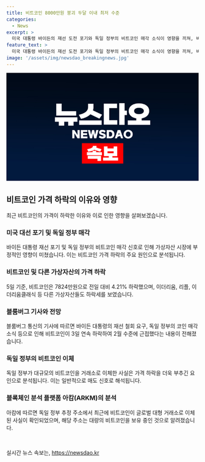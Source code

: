 ```yaml
---
title: 비트코인 8000만원 붕괴 두달 이내 최저 수준
categories:
  - News
excerpt: >
  미국 대통령 바이든의 재선 도전 포기와 독일 정부의 비트코인 매각 소식이 영향을 끼쳐, 비트코인은 8000만원 아래로 급락했다. 미국 대선 이슈와 독일 정부의 액면가치 1040억원에 해당하는 비트코인 이체가 비트코인 가격 하락을 촉발했다. 이에 대응하는 시나리오를 구상하는 투자자들의 불안함이 고조되고 있다.특히, 바이든의 재선 포기로 발생할 수 있는 시나리오에 대한 이야기가 주목받고 있다.
feature_text: >
  미국 대통령 바이든의 재선 도전 포기와 독일 정부의 비트코인 매각 소식이 영향을 끼쳐, 비트코인은 8000만원 아래로 급락했다. 미국 대선 이슈와 독일 정부의 액면가치 1040억원에 해당하는 비트코인 이체가 비트코인 가격 하락을 촉발했다. 이에 대응하는 시나리오를 구상하는 투자자들의 불안함이 고조되고 있다.특히, 바이든의 재선 포기로 발생할 수 있는 시나리오에 대한 이야기가 주목받고 있다.
image: '/assets/img/newsdao_breakingnews.jpg'
---
```


<p><img src="/assets/img/newsdao_breakingnews.jpg" alt="pcversion 속보" /></p>

<h2 data-ke-size="size26">비트코인 가격 하락의 이유와 영향</h2>

<p data-ke-size="size16">최근 비트코인의 가격이 하락한 이유와 이로 인한 영향을 살펴보겠습니다.</p>

<h3><b>미국 대선 포기 및 독일 정부 매각</b></h3>

<p data-ke-size="size16">바이든 대통령 재선 포기 및 독일 정부의 비트코인 매각 신호로 인해 가상자산 시장에 부정적인 영향이 미쳤습니다. 이는 비트코인 가격 하락의 주요 원인으로 분석됩니다.</p>

<h3><b>비트코인 및 다른 가상자산의 가격 하락</b></h3>

<p data-ke-size="size16">5일 기준, 비트코인은 7824만원으로 전일 대비 4.21% 하락했으며, 이더리움, 리플, 이더리움클래식 등 다른 가상자산들도 하락세를 보였습니다.</p>

<h3><b>블룸버그 기사와 전망</b></h3>

<p data-ke-size="size16">블룸버그 통신의 기사에 따르면 바이든 대통령의 재선 철회 요구, 독일 정부의 코인 매각 소식 등으로 인해 비트코인이 3일 연속 하락하여 2월 수준에 근접했다는 내용이 전해졌습니다.</p>

<h3><b>독일 정부의 비트코인 이체</b></h3>

<p data-ke-size="size16">독일 정부가 대규모의 비트코인을 거래소로 이체한 사실은 가격 하락을 더욱 부추긴 요인으로 분석됩니다. 이는 일반적으로 매도 신호로 해석됩니다.</p>

<h3><b>블록체인 분석 플랫폼 아캄(ARKM)의 분석</b></h3>

<p data-ke-size="size16">아캄에 따르면 독일 정부 추정 주소에서 최근에 비트코인이 글로벌 대형 거래소로 이체된 사실이 확인되었으며, 해당 주소는 대량의 비트코인을 보유 중인 것으로 알려졌습니다.</p>

<p data-ke-size="size16">&nbsp;</p>
실시간 뉴스 속보는, <a href="https://newsdao.kr" rel="dofollow">https://newsdao.kr</a>


